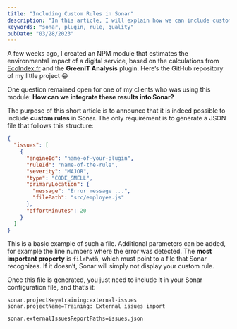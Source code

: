```yaml
---
title: "Including Custom Rules in Sonar"
description: "In this article, I will explain how we can include custom Sonar rules directly from our CI."
keywords: "sonar, plugin, rule, quality"
pubDate: "03/28/2023"
---
```


A few weeks ago, I created an NPM module that estimates the environmental impact of a digital service, based on the calculations from [EcoIndex.fr](https://ecoindex.fr) and the **GreenIT Analysis** plugin. Here’s the GitHub repository of my little project 😁

One question remained open for one of my clients who was using this module: **How can we integrate these results into Sonar?**

The purpose of this short article is to announce that it is indeed possible to include **custom rules** in Sonar. The only requirement is to generate a JSON file that follows this structure:

```json
{
  "issues": [
    {
      "engineId": "name-of-your-plugin",
      "ruleId": "name-of-the-rule",
      "severity": "MAJOR",
      "type": "CODE_SMELL",
      "primaryLocation": {
        "message": "Error message ...",
        "filePath": "src/employee.js"
      },
      "effortMinutes": 20
    }
  ]
}
```

This is a basic example of such a file. Additional parameters can be added, for example the line numbers where the error was detected. The **most important property** is `filePath`, which must point to a file that Sonar recognizes. If it doesn’t, Sonar will simply not display your custom rule.

Once this file is generated, you just need to include it in your Sonar configuration file, and that’s it:

```
sonar.projectKey=training:external-issues
sonar.projectName=Training: External issues import

sonar.externalIssuesReportPaths=issues.json
```
